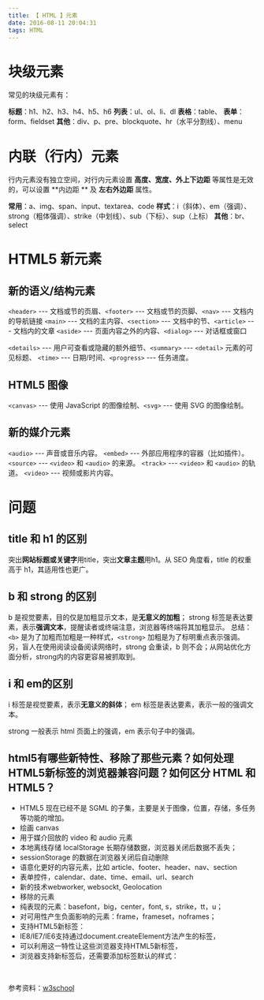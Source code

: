 ```yaml
---
title: 【 HTML 】元素
date: 2016-08-11 20:04:31
tags: HTML
---
```

# 块级元素

常见的块级元素有：

**标题**：h1、h2、h3、h4、h5、h6
**列表**：ul、ol、li、dl
**表格**：table、
**表单**：form、fieldset
**其他**：div、p、pre、blockquote、hr（水平分割线）、menu

# 内联（行内）元素
行内元素没有独立空间，对行内元素设置 **高度、宽度、外上下边距** 等属性是无效的，可以设置  **内边距 ** 及 **左右外边距** 属性。

**常用**：a、img、span、input、textarea、code
**样式**：i（斜体）、em（强调）、strong（粗体强调）、strike（中划线）、sub（下标）、sup（上标）
**其他**：br、select

# HTML5 新元素
## 新的语义/结构元素
`<header>` --- 文档或节的页眉、`<footer>` --- 文档或节的页脚、`<nav>` --- 文档内的导航链接
`<main>` --- 文档的主内容、`<section>` --- 文档中的节、`<article>` --- 文档内的文章
`<aside>` --- 页面内容之外的内容、`<dialog>` --- 对话框或窗口

`<details>` --- 用户可查看或隐藏的额外细节、`<summary>` ---  `<detail>` 元素的可见标题、
`<time>` --- 日期/时间、`<progress>` --- 任务进度。

## HTML5 图像
`<canvas>` --- 使用 JavaScript 的图像绘制、`<svg>` --- 使用 SVG 的图像绘制。

## 新的媒介元素
`<audio>` --- 声音或音乐内容。
`<embed>` --- 外部应用程序的容器（比如插件）。
`<source>` ---  `<video>` 和 `<audio>` 的来源。
`<track>` ---  `<video>` 和 `<audio>` 的轨道。
`<video>` --- 视频或影片内容。

# 问题
## title 和 h1 的区别
突出**网站标题或关键字**用title，突出**文章主题**用h1。从 SEO 角度看，title 的权重高于 h1，其适用性也更广。

## b 和 strong 的区别
b 是视觉要素，目的仅是加粗显示文本，是**无意义的加粗**；
strong 标签是表达要素，表示**强调文本**，提醒读者或终端注意，浏览器等终端将其加粗显示。
总结：`<b>` 是为了加粗而加粗是一种样式，`<strong>` 加粗是为了标明重点表示强调。另，盲人在使用阅读设备阅读网络时，strong 会重读，b 则不会；从网站优化方面分析，strong内的内容更容易被抓取到。

## i 和 em的区别
i 标签是视觉要素，表示**无意义的斜体**；
em 标签是表达要素，表示一般的强调文本。

strong 一般表示 html 页面上的强调，em 表示句子中的强调。

## html5有哪些新特性、移除了那些元素？如何处理HTML5新标签的浏览器兼容问题？如何区分 HTML 和HTML5？

- HTML5 现在已经不是 SGML 的子集，主要是关于图像，位置，存储，多任务等功能的增加。
- 绘画 canvas
- 用于媒介回放的 video 和 audio 元素
- 本地离线存储 localStorage 长期存储数据，浏览器关闭后数据不丢失；
- sessionStorage 的数据在浏览器关闭后自动删除
- 语意化更好的内容元素，比如 article、footer、header、nav、section
- 表单控件，calendar、date、time、email、url、search
- 新的技术webworker, websockt, Geolocation 
- 移除的元素
- 纯表现的元素：basefont，big，center，font, s，strike，tt，u；
- 对可用性产生负面影响的元素：frame，frameset，noframes；
- 支持HTML5新标签：
- IE8/IE7/IE6支持通过document.createElement方法产生的标签，
- 可以利用这一特性让这些浏览器支持HTML5新标签，
- 浏览器支持新标签后，还需要添加标签默认的样式：


<br>

参考资料：[w3school](http://www.w3school.com.cn/html/html5_new_elements.asp)










